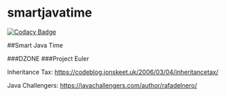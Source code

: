 # smartjavatime

[![Codacy Badge](https://api.codacy.com/project/badge/Grade/b2eed755772f4888a1e55414147cea3e)](https://app.codacy.com/app/jonatasemidio/smartjavatime?utm_source=github.com&utm_medium=referral&utm_content=backgroundapps/smartjavatime&utm_campaign=badger)

##Smart Java Time

###DZONE
###Project Euler

Inheritance Tax: https://codeblog.jonskeet.uk/2006/03/04/inheritancetax/

Java Challengers: https://javachallengers.com/author/rafadelnero/

